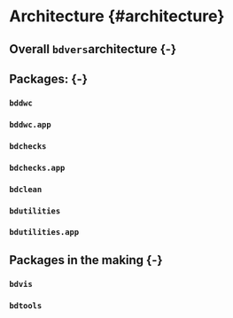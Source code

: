 # Architecture  {#architecture}

## Overall `bdvers`architecture {-}

## Packages: {-}

### `bddwc`

### `bddwc.app`

### `bdchecks`

### `bdchecks.app`

### `bdclean`

### `bdutilities`

### `bdutilities.app`


## Packages in the making {-}

### `bdvis`

### `bdtools`
